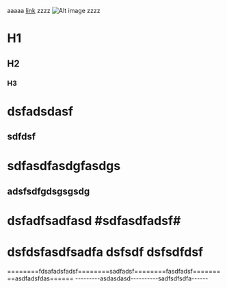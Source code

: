 aaaaa [link](http://www.handong.edu "title") zzzz
![Alt image](http://www.handong.edu "a") zzzz



# H1
## H2
### H3
dsfadsdasf
==
sdfdsf
--
sdfasdfasdgfasdgs
===================
adsfsdfgdsgsgsdg
-------------------

# dsfadfsadfasd #sdfasdfadsf#


# dsfdsfasdfsadfa dsfsdf dsfsdfdsf

========fdsafadsfadsf========sadfadsf========fasdfadsf=========asdfadsfdas======
---------asdasdasd----------sadfsdfsdfa------
